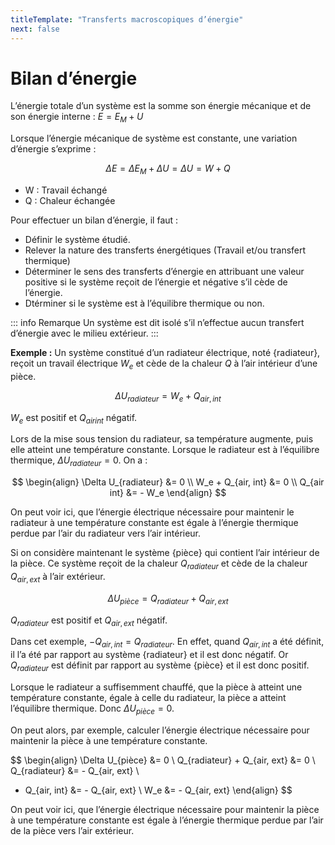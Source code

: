 ```yaml
---
titleTemplate: "Transferts macroscopiques d’énergie"
next: false
---
```


# Bilan d’énergie

L’énergie totale d’un système est la somme son énergie mécanique et de son énergie interne : $E=E_M+U$

Lorsque l’énergie mécanique de système est constante, une variation d’énergie s’exprime :

$$
ΔE=ΔE_M+ΔU=ΔU=W+Q
$$

- W : Travail échangé
- Q : Chaleur échangée

Pour effectuer un bilan d’énergie, il faut :

- Définir le système étudié.
- Relever la nature des transferts énergétiques (Travail et/ou transfert thermique)
- Déterminer le sens des transferts d’énergie en attribuant une valeur positive si le système reçoit de l’énergie et négative s’il cède de l’énergie.
- Dtérminer si le système est à l’équilibre thermique ou non.

::: info Remarque
Un système est dit isolé s’il n’effectue aucun transfert d’énergie avec le milieu extérieur.
:::

**Exemple :** Un système constitué d’un radiateur électrique, noté {radiateur}, reçoit un travail électrique $W_e$ et cède de la chaleur $Q$ à l’air intérieur d’une pièce.

$$
\Delta U_{radiateur}  = W_e + Q_{air, int}
$$

$W_e$ est positif et $Q_{air int}$ négatif.

Lors de la mise sous tension du radiateur, sa température augmente, puis elle atteint une température constante. Lorsque le radiateur est à l’équilibre thermique, $\Delta U_{radiateur}=0$. On a :

$$
\begin{align}
\Delta U_{radiateur} &= 0 \\
W_e + Q_{air, int} &= 0 \\
Q_{air int} &= - W_e
\end{align}
$$

On peut voir ici, que l’énergie électrique nécessaire pour maintenir le radiateur à une température constante est égale à l’énergie thermique perdue par l’air du radiateur vers l’air intérieur.

Si on considère maintenant le système {pièce} qui contient l’air intérieur de la pièce. Ce système reçoit de la chaleur $Q_{radiateur}$ et cède de la chaleur $Q_{air, ext}$ à l’air extérieur.

$$
\Delta U_{pièce}  = Q_{radiateur} + Q_{air, ext}
$$

$Q_{radiateur}$ est positif et $Q_{air, ext}$ négatif.

Dans cet exemple, $- Q_{air, int} = Q_{radiateur}$. En effet, quand $Q_{air, int}$ a été définit, il l’a été par rapport au système {radiateur} et il est donc négatif. Or $Q_{radiateur}$ est définit par rapport au système {pièce} et il est donc positif.

Lorsque le radiateur a suffisemment chauffé, que la pièce à atteint une température constante, égale à celle du radiateur, la pièce a atteint l’équilibre thermique. Donc $\Delta U_{pièce}=0$.

On peut alors, par exemple, calculer l’énergie électrique nécessaire pour maintenir la pièce à une température constante.

$$
\begin{align}
\Delta U_{pièce} &= 0 \\
Q_{radiateur} + Q_{air, ext} &= 0 \\
Q_{radiateur} &= - Q_{air, ext} \\
- Q_{air, int} &= - Q_{air, ext} \\
W_e &= - Q_{air, ext}
\end{align}
$$

On peut voir ici, que l’énergie électrique nécessaire pour maintenir la pièce à une température constante est égale à l’énergie thermique perdue par l’air de la pièce vers l’air extérieur.

